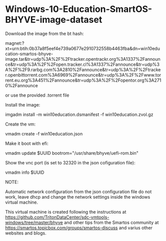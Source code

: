 # Windows-10-Education-SmartOS-BHYVE-image-dataset


Download the image from the bt hash:

magnet:?xt=urn:btih:0b37a8f5eef4e739a0677e2910732558b4463fba&dn=win10education-smartos-bhyve-image.tar&tr=udp%3A%2F%2Ftracker.opentrackr.org%3A1337%2Fannounce&tr=udp%3A%2F%2Fopen.tracker.cl%3A1337%2Fannounce&tr=udp%3A%2F%2F9.rarbg.com%3A2810%2Fannounce&tr=udp%3A%2F%2Ftracker.openbittorrent.com%3A6969%2Fannounce&tr=udp%3A%2F%2Fwww.torrent.eu.org%3A451%2Fannounce&tr=udp%3A%2F%2Fopentor.org%3A2710%2Fannounce

or use the provided .torrent file


Install the image:

imgadm install -m win10education.dsmanifest -f win10education.zvol.gz

Create the vm:

vmadm create -f win10education.json

Make it boot with efi:

vmadm update $UUID bootrom="/usr/share/bhyve/uefi-rom.bin"

Show the vnc port (is set to 32320 in the json cofiguration file):

vmadm info $UUID

NOTE:

Automatic network configuration from the json configuration file do not work, leave dhcp and change the network settings inside the windows virtual machine.

This virtual machine is created following the instructions at https://github.com/TritonDataCenter/sdc-vmtools-windows/tree/master/bhyve
and other tips from the Smartos community at https://smartos.topicbox.com/groups/smartos-discuss and varius other websites and blogs.
